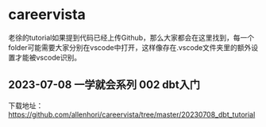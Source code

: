 # careervista
老徐的tutorial如果提到代码已经上传Github，那么大家都会在这里找到，每一个folder可能需要大家分别在vscode中打开，这样像存在.vscode文件夹里的额外设置才能被vscode识别。


## 2023-07-08 一学就会系列 002 dbt入门
下载地址：https://github.com/allenhori/careervista/tree/master/20230708_dbt_tutorial

